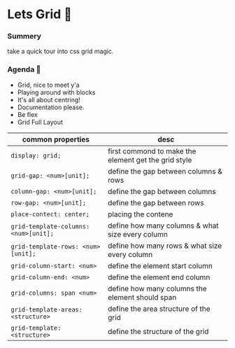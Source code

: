 # Lets Grid 🍫
### Summery
take a quick tour into css grid magic.

### Agenda 🏁
- Grid, nice to meet y'a
- Playing around with blocks
- It's all about centring! 
- Documentation please.
- Be flex 
- Grid Full Layout 


| common properties | desc |
| ------ | ------ |
|`display: grid;`|first commond to make the element get the grid style|
|`grid-gap: <num>[unit];`|define the gap between columns & rows|
|`column-gap: <num>[unit];`|define the gap between columns|
|`row-gap: <num>[unit];`|define the gap between rows|
|`place-contect: center;`|placing the contene|
|`grid-template-columns: <num>[unit];`|define how many columns & what size every column|
|`grid-template-rows: <num>[unit];`|define how many rows & what size every column|
|`grid-column-start: <num>`|define the element start column |
|`grid-column-end: <num>`|define the element end column |
|`grid-columns: span <num>`|define how many columns the element should span |
|`grid-template-areas: <structure>`|define the area structure of the grid |
|`grid-template: <structure>`|define the structure of the grid |




